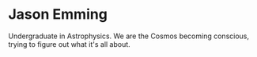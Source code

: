 # Jason Emming

Undergraduate in Astrophysics. 
We are the Cosmos becoming conscious, trying to figure out what it's all about.